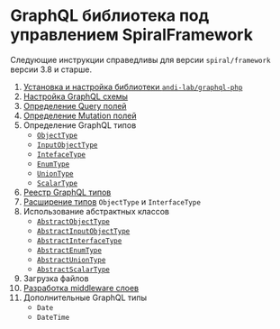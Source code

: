 # GraphQL библиотека под управлением SpiralFramework

Следующие инструкции справедливы для версии `spiral/framework` версии 3.8 и старше.

1. [Установка и настройка библиотеки `andi-lab/graphql-php`](install.md)
2. [Настройка GraphQL схемы](configure.md)
3. [Определение Query полей](query-filed.md)
4. [Определение Mutation полей](mutation-field.md)
5. Определение GraphQL типов
    - [`ObjectType`](object-type.md)
    - [`InputObjectType`](input-object-type.md)
    - [`IntefaceType`](interface-type.md)
    - [`EnumType`](enum-type.md)
    - [`UnionType`](union-type.md)
    - [`ScalarType`](scalar-type.md)
6. [Реестр GraphQL типов](type-registry.md)
7. [Расширение типов](additional-field.md) `ObjectType` и `InterfaceType`
8. Использование абстрактных классов
    - [`AbstractObjectType`](abstract-object-type.md)
    - [`AbstractInputObjectType`](abstract-input-object-type.md)
    - [`AbstractInterfaceType`](abstract-interface-type.md)
    - [`AbstractEnumType`](abstract-enum-type.md)
    - [`AbstractUnionType`](abstract-union-type.md)
    - [`AbstractScalarType`](abstract-scalar-type.md)
9. Загрузка файлов
10. [Разработка middleware слоев](middleware.md)
11. Дополнительные GraphQL типы
    - `Date`
    - `DateTime`
